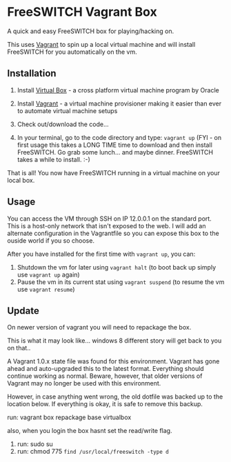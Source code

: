 FreeSWITCH Vagrant Box
======================

A quick and easy FreeSWITCH box for playing/hacking on. 

This uses [Vagrant](http://www.vagrantup.com) to spin up a local virtual machine and will install FreeSWITCH for you automatically on the vm. 

Installation
------------

1. Install [Virtual Box](https://www.virtualbox.org/) - a cross platform virtual machine program by Oracle

2. Install [Vagrant](http://www.vagrantup.com) - a virtual machine provisioner making it easier than ever to automate virtual machine setups

3. Check out/download the code...

4. In your terminal, go to the code directory and type: `vagrant up` (FYI - on first usage this takes a LONG TIME time to download and then install FreeSWITCH. Go grab some lunch... and maybe dinner. FreeSWITCH takes a while to install. :-)

That is all! You now have FreeSWITCH running in a virtual machine on your local box.


Usage
------

You can access the VM through SSH on IP 12.0.0.1 on the standard port. This is a host-only network that isn't exposed to the web.
I will add an alternate configuration in the Vagrantfile so you can expose this box to the ouside world if you so choose.

After you have installed for the first time with `vagrant up`, you can:

1. Shutdown the vm for later using `vagrant halt` (to boot back up simply use `vagrant up` again)
2. Pause the vm in its current stat using `vagrant suspend` (to resume the vm use `vagrant resume`)

Update
------

On newer version of vagrant you will need to repackage the box.

This is what it may look like... windows 8 different story will get back to you on that..

A Vagrant 1.0.x state file was found for this environment. Vagrant has
gone ahead and auto-upgraded this to the latest format. Everything
should continue working as normal. Beware, however, that older versions
of Vagrant may no longer be used with this environment.

However, in case anything went wrong, the old dotfile was backed up
to the location below. If everything is okay, it is safe to remove
this backup.

run: vagrant box repackage base virtualbox

also, when you login the box hasnt set the read/write flag.

1. run: sudo su
2. run: chmod 775 `find /usr/local/freeswitch -type d`  
